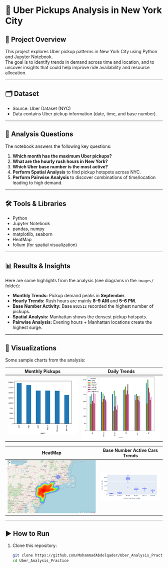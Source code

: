 # 🚖 Uber Pickups Analysis in New York City

## 📌 Project Overview
This project explores Uber pickup patterns in New York City using Python and Jupyter Notebook.  
The goal is to identify trends in demand across time and location, and to uncover insights that could help improve ride availability and resource allocation.

---

## 🗂 Dataset
- Source: Uber Dataset (NYC)  
- Data contains Uber pickup information (date, time, and base number).

---

## 🎯 Analysis Questions
The notebook answers the following key questions:
1. **Which month has the maximum Uber pickups?**  
2. **What are the hourly rush hours in New York?**  
3. **Which Uber base number is the most active?**  
4. **Perform Spatial Analysis** to find pickup hotspots across NYC.  
5. **Perform Pairwise Analysis** to discover combinations of time/location leading to high demand.  

---

## 🛠 Tools & Libraries
- Python  
- Jupyter Notebook  
- pandas, numpy  
- matplotlib, seaborn
- HeatMap
- folium (for spatial visualization)  

---

## 📊 Results & Insights
Here are some highlights from the analysis (see diagrams in the `images/` folder):  

- **Monthly Trends:** Pickup demand peaks in **September**.  
- **Hourly Trends:** Rush hours are mainly **8–9 AM** and **5–6 PM**.  
- **Base Number Activity:** Base `B02512` recorded the highest number of pickups.  
- **Spatial Analysis:** Manhattan shows the densest pickup hotspots.  
- **Pairwise Analysis:** Evening hours + Manhattan locations create the highest surge.  

---

## 📸 Visualizations
Some sample charts from the analysis:

| Monthly Pickups | Daily Trends |
|-----------------|---------------|
| ![Monthly Pickups](UI1.png) | ![Daily Rush](UI2.png) | 


| HeatMap | Base Number Active Cars Trends |
|-----------------|---------------|
| ![HeatMap](UI4heatmap.png) | ![Base_number Active cars](UI3.png)|
---

## ▶️ How to Run
1. Clone this repository:
   ```bash
   git clone https://github.com/MohammadAbdelqader/Uber_Analysis_Practice.git
   cd Uber_Analysis_Practice
